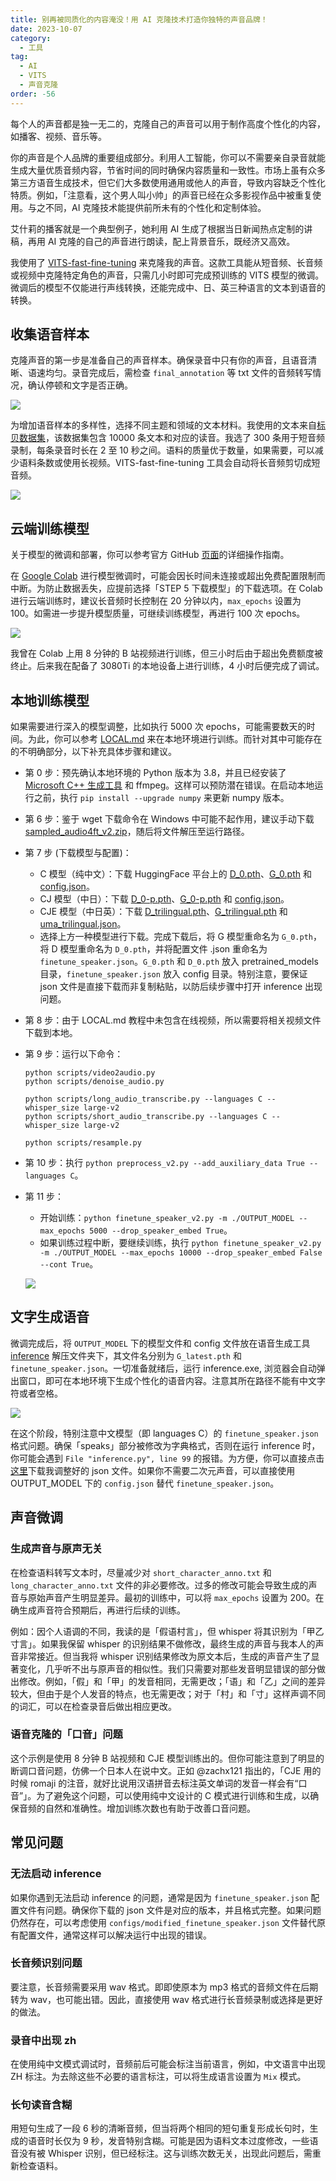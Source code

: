 ```yaml
---
title: 别再被同质化的内容淹没！用 AI 克隆技术打造你独特的声音品牌！
date: 2023-10-07
category:
  - 工具
tag:
  - AI
  - VITS
  - 声音克隆
order: -56
---
```


每个人的声音都是独一无二的，克隆自己的声音可以用于制作高度个性化的内容，如播客、视频、音乐等。

你的声音是个人品牌的重要组成部分。利用人工智能，你可以不需要亲自录音就能生成大量优质音频内容，节省时间的同时确保内容质量和一致性。市场上虽有众多第三方语音生成技术，但它们大多数使用通用或他人的声音，导致内容缺乏个性化特质。例如，「注意看，这个男人叫小帅」的声音已经在众多影视作品中被重复使用。与之不同，AI 克隆技术能提供前所未有的个性化和定制体验。

艾什莉的播客就是一个典型例子，她利用 AI 生成了根据当日新闻热点定制的讲稿，再用 AI 克隆的自己的声音进行朗读，配上背景音乐，既经济又高效。

<VidStack src="https://oss.newzone.top/audio/clonevoice00.wav" title="克隆音频实例" />

我使用了 [VITS-fast-fine-tuning](https://github.com/Plachtaa/VITS-fast-fine-tuning) 来克隆我的声音。这款工具能从短音频、长音频或视频中克隆特定角色的声音，只需几小时即可完成预训练的 VITS 模型的微调。微调后的模型不仅能进行声线转换，还能完成中、日、英三种语言的文本到语音的转换。

## 收集语音样本

克隆声音的第一步是准备自己的声音样本。确保录音中只有你的声音，且语音清晰、语速均匀。录音完成后，需检查 `final_annotation` 等 txt 文件的音频转写情况，确认停顿和文字是否正确。

![](https://img.newzone.top/2023-10-08-21-53-46.png?imageMogr2/format/webp/thumbnail/400x)

为增加语音样本的多样性，选择不同主题和领域的文本材料。我使用的文本来自[标贝数据集](https://weixinxcxdb.oss-cn-beijing.aliyuncs.com/gwYinPinKu/BZNSYP.rar)，该数据集包含 10000 条文本和对应的读音。我选了 300 条用于短音频录制，每条录音时长在 2 至 10 秒之间。语料的质量优于数量，如果需要，可以减少语料条数或使用长视频。VITS-fast-fine-tuning 工具会自动将长音频剪切成短音频。

![](https://img.newzone.top/2023-10-11-10-22-27.png?imageMogr2/format/webp/thumbnail/400x)

## 云端训练模型

关于模型的微调和部署，你可以参考官方 GitHub [页面](https://github.com/Plachtaa/VITS-fast-fine-tuning/blob/main/README_ZH.md)的详细操作指南。

在 [Google Colab](https://colab.research.google.com/drive/1pn1xnFfdLK63gVXDwV4zCXfVeo8c-I-0?usp=sharing) 进行模型微调时，可能会因长时间未连接或超出免费配置限制而中断。为防止数据丢失，应提前选择「STEP 5 下载模型」的下载选项。在 Colab 进行云端训练时，建议长音频时长控制在 20 分钟以内，`max_epochs` 设置为 100。如需进一步提升模型质量，可继续训练模型，再进行 100 次 epochs。

![](https://img.newzone.top/2023-10-07-07-37-52.png?imageMogr2/format/webp)

我曾在 Colab 上用 8 分钟的 B 站视频进行训练，但三小时后由于超出免费额度被终止。后来我在配备了 3080Ti 的本地设备上进行训练，4 小时后便完成了调试。

## 本地训练模型

如果需要进行深入的模型调整，比如执行 5000 次 epochs，可能需要数天的时间。为此，你可以参考 [LOCAL.md](https://github.com/Plachtaa/VITS-fast-fine-tuning/blob/main/LOCAL.md) 来在本地环境进行训练。而针对其中可能存在的不明确部分，以下补充具体步骤和建议。

- 第 0 步：预先确认本地环境的 Python 版本为 3.8，并且已经安装了 [Microsoft C++ 生成工具](https://visualstudio.microsoft.com/zh-hans/visual-cpp-build-tools/) 和 ffmpeg。这样可以预防潜在错误。在启动本地运行之前，执行 `pip install --upgrade numpy` 来更新 numpy 版本。
- 第 6 步：鉴于 wget 下载命令在 Windows 中可能不起作用，建议手动下载 [sampled_audio4ft_v2.zip](https://huggingface.co/datasets/Plachta/sampled_audio4ft/resolve/main/sampled_audio4ft_v2.zip)，随后将文件解压至运行路径。
- 第 7 步 (下载模型与配置)：
  - C 模型（纯中文）：下载 HuggingFace 平台上的 [D_0.pth](https://huggingface.co/datasets/Plachta/sampled_audio4ft/resolve/main/VITS-Chinese/D_0.pth)、[G_0.pth](https://huggingface.co/datasets/Plachta/sampled_audio4ft/resolve/main/VITS-Chinese/G_0.pth) 和 [config.json](https://huggingface.co/datasets/Plachta/sampled_audio4ft/resolve/main/VITS-Chinese/config.json)。
  - CJ 模型（中日）：下载 [D_0-p.pth](https://huggingface.co/spaces/sayashi/vits-uma-genshin-honkai/resolve/main/model/D_0-p.pth)、[G_0-p.pth](https://huggingface.co/spaces/sayashi/vits-uma-genshin-honkai/resolve/main/model/G_0-p.pth) 和 [config.json](https://huggingface.co/spaces/sayashi/vits-uma-genshin-honkai/resolve/main/model/config.json)。
  - CJE 模型（中日英）：下载 [D_trilingual.pth](https://huggingface.co/spaces/Plachta/VITS-Umamusume-voice-synthesizer/resolve/main/pretrained_models/D_trilingual.pth)、[G_trilingual.pth](https://huggingface.co/spaces/Plachta/VITS-Umamusume-voice-synthesizer/resolve/main/pretrained_models/G_trilingual.pth) 和 [uma_trilingual.json](https://huggingface.co/spaces/Plachta/VITS-Umamusume-voice-synthesizer/resolve/main/configs/uma_trilingual.json)。
  - 选择上方一种模型进行下载。完成下载后，将 G 模型重命名为 `G_0.pth`，将 D 模型重命名为 `D_0.pth`，并将配置文件 .json 重命名为 `finetune_speaker.json`。`G_0.pth` 和 `D_0.pth` 放入 pretrained_models 目录，`finetune_speaker.json` 放入 config 目录。特别注意，要保证 json 文件是直接下载而非复制粘贴，以防后续步骤中打开 inference 出现问题。
- 第 8 步：由于 LOCAL.md 教程中未包含在线视频，所以需要将相关视频文件下载到本地。
- 第 9 步：运行以下命令：

  ```shell
  python scripts/video2audio.py
  python scripts/denoise_audio.py

  python scripts/long_audio_transcribe.py --languages C --whisper_size large-v2
  python scripts/short_audio_transcribe.py --languages C --whisper_size large-v2

  python scripts/resample.py
  ```

- 第 10 步：执行 `python preprocess_v2.py --add_auxiliary_data True --languages C`。
- 第 11 步：

  - 开始训练：`python finetune_speaker_v2.py -m ./OUTPUT_MODEL --max_epochs 5000 --drop_speaker_embed True`。
  - 如果训练过程中断，要继续训练，执行 `python finetune_speaker_v2.py -m ./OUTPUT_MODEL --max_epochs 10000 --drop_speaker_embed False --cont True`。

  ![](https://img.newzone.top/2023-10-10-05-01-08.png?imageMogr2/format/webp)

## 文字生成语音

微调完成后，将 `OUTPUT_MODEL` 下的模型文件和 config 文件放在语音生成工具 [inference](https://github.com/Plachtaa/VITS-fast-fine-tuning/releases) 解压文件夹下，其文件名分别为 `G_latest.pth` 和 `finetune_speaker.json`。一切准备就绪后，运行 inference.exe, 浏览器会自动弹出窗口，即可在本地环境下生成个性化的语音内容。注意其所在路径不能有中文字符或者空格。

![](https://img.newzone.top/2023-10-09-09-08-31.png?imageMogr2/format/webp)

在这个阶段，特别注意中文模型（即 languages C）的 `finetune_speaker.json` 格式问题。确保「speaks」部分被修改为字典格式，否则在运行 inference 时，你可能会遇到 `File "inference.py", line 99` 的报错。为方便，你可以直接点击[这里](https://wwva.lanzouq.com/iIy5m1b4bosf)下载我调整好的 json 文件。如果你不需要二次元声音，可以直接使用 OUTPUT_MODEL 下的 `config.json` 替代 `finetune_speaker.json`。

## 声音微调

### 生成声音与原声无关

在检查语料转写文本时，尽量减少对 `short_character_anno.txt` 和 `long_character_anno.txt` 文件的非必要修改。过多的修改可能会导致生成的声音与原始声音产生明显差异。最初的训练中，可以将 `max_epochs` 设置为 200。在确生成声音符合预期后，再进行后续的训练。

例如：因个人语调的不同，我读的是「假语村言」，但 whisper 将其识别为「甲乙寸言」。如果我保留 whisper 的识别结果不做修改，最终生成的声音与我本人的声音非常接近。但当我将 whisper 识别结果修改为原文本后，生成的声音产生了显著变化，几乎听不出与原声音的相似性。我们只需要对那些发音明显错误的部分做出修改。例如，「假」和「甲」的发音相同，无需更改；「语」和「乙」之间的差异较大，但由于是个人发音的特点，也无需更改；对于「村」和「寸」这样声调不同的词汇，可以在检查录音后做出相应更改。

### 语音克隆的「口音」问题

<VidStack src="https://oss.newzone.top/audio/clonevoice01.wav" title="克隆音频实例 2" />

这个示例是使用 8 分钟 B 站视频和 CJE 模型训练出的。但你可能注意到了明显的断调口音问题，仿佛一个日本人在说中文。正如 @zachx121 指出的，「CJE 用的时候 romaji 的注音，就好比说用汉语拼音去标注英文单词的发音一样会有“口音”」。为了避免这个问题，可以使用纯中文设计的 C 模式进行训练和生成，以确保音频的自然和准确性。增加训练次数也有助于改善口音问题。

## 常见问题

### 无法启动 inference

如果你遇到无法启动 inference 的问题，通常是因为 `finetune_speaker.json` 配置文件有问题。确保你下载的 json 文件是对应的版本，并且格式完整。如果问题仍然存在，可以考虑使用 `configs/modified_finetune_speaker.json` 文件替代原有配置文件，通常这样可以解决运行中出现的错误。

### 长音频识别问题

要注意，长音频需要采用 wav 格式。即即使原本为 mp3 格式的音频文件在后期转为 wav，也可能出错。因此，直接使用 wav 格式进行长音频录制或选择是更好的做法。

### 录音中出现 zh

在使用纯中文模式调试时，音频前后可能会标注当前语言，例如，中文语言中出现 ZH 标注。为去除这些不必要的语言标注，可以将生成语言设置为 `Mix` 模式。

### 长句读音含糊

用短句生成了一段 6 秒的清晰音频，但当将两个相同的短句重复形成长句时，生成的语音时长仅为 9 秒，发音特别含糊。可能是因为语料文本过度修改，一些语音没有被 Whisper 识别，但已经标注。这与训练次数无关，出现此问题后，需重新检查语料。
